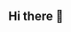 ## Hi there 👋

<!--
**sajin2002/sajin2002** is a ✨ _special_ ✨ repository because its `README.md` (this file) appears on your GitHub profile.

# 👋 Hi, I'm Sajin Mahmud (sajin2002)

🎓 I'm an undergraduate student in Computer Science and Engineering, deeply passionate about **data science**, **machine learning**, and **AI for social impact**. I love exploring how technical solutions can address real-world challenges—from misinformation to linguistic diversity.

## 🔍 What I'm Working On
- 🧠 **Zero-Shot Learning for Fake News Detection**  
  Applied multiple zero-shot techniques to evaluate misinformation classification on expert-labeled datasets.  
  [View Project](https://github.com/sajin2002/Applying-Zero-Shot-for-Combating-Misinformation)

- 🗣️ **Bangladesh Ethnic Language Recognition**  
  Using CNNs to classify tribal languages like Chakma, Marma, and Santali—supporting linguistic preservation and accessibility.  
  [View Project](https://github.com/sajin2002/Bangladesh-Ethnic-Language-Recognition)

## 🛠️ Skills & Interests
- Programming: `Python`, `NumPy`, `Pandas`, `Jupyter`
- ML Techniques: `Zero-Shot Learning`, `CNN`, `Text Classification`, `Knowledge Distillation`
- Domains: `Geospatial Analytics`, `Medical Imaging`, `Social Impact AI`

## 🌐 Let's Connect
- 📫 [LinkedIn][(https://www.linkedin.com/in/sajin-mahmud-arpon)](https://www.linkedin.com/in/sajin-mahmud-arpon/)
- 🧠 [GitHub Profile](https://github.com/sajin2002)

---

